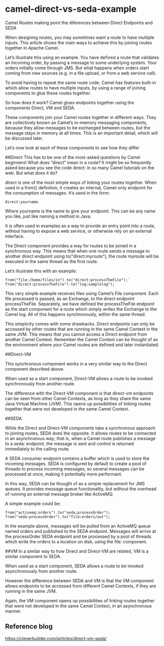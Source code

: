 # camel-direct-vs-seda-example
Camel Routes making point the diferences between Direct Endpoints and SEDA

When designing routes, you may sometimes want a route to have multiple inputs. This article shows the main ways to achieve this by joining routes together in Apache Camel.

Let’s illustrate this using an example. You have defined a route that validates an incoming order, by passing a message to some underlying system. Your orders initially come through JMS. But what happens when orders start coming from new sources (e.g. in a file upload, or from a web service call).

To avoid having to repeat the same route code, Camel has features built-in which allow routes to have multiple inputs, by using a range of joining components to glue these routes together.

So how does it work? Camel glues endpoints together using the components Direct, VM and SEDA.

These components join your Camel routes together in different ways. They are collectively known as Camel’s in-memory messaging components, because they allow messages to be exchanged between routes, but the message stays in memory at all times. This is an important detail, which will be discussed later.

Let’s now look at each of these components to see how they differ

##Direct
This has to be one of the most-asked questions by Camel beginners! What does “direct” mean in a route? It might be so frequently asked because you see the code direct: in so many Camel tutorials on the web. But what does it do?

direct is one of the most simple ways of linking your routes together. When used in a from() definition, it creates an internal, Camel-only endpoint for the consumption of messages. It’s used in the form:

````
direct:yourname

````

Where yourname is the name to give your endpoint. This can be any name you like, just like naming a method in Java.

It is often used in examples as a way to provide an entry point into a route, without having to expose a web service, or otherwise rely on an external interface.

The Direct component provides a way for routes to be joined in a synchronous way. This means that when one route sends a message to another direct endpoint using to("direct:myroute"), the route myroute will be executed in the same thread as the first route.

Let’s illustrate this with an example:

````
from("file:/home/files/in").to("direct:processTheFile");`
from("direct:processTheFile").to("log:samplelog"); 

````

This very simple example receives files using Camel’s File component. Each file processed is passed, as an Exchange, to the direct endpoint processTheFile. Separately, we have defined the processTheFile endpoint as the start component for a route which simply writes the Exchange to the Camel log. All of this happens synchronously, within the same thread.

This simplicity comes with some drawbacks. Direct endpoints can only be accessed by other routes that are running in the same Camel Context in the same JVM. This means that you cannot access a Direct endpoint from another Camel Context. Remember the Camel Context can be thought of as the environment where your Camel routes are defined and later instantiated.

##Direct-VM

This synchronous component works in a very similar way to the Direct component described above.

When used as a start component, Direct-VM allows a route to be invoked synchronously from another route.

The difference with the Direct-VM component is that direct-vm endpoints can be seen from other Camel Contexts, as long as they share the same Java Virtual Machine (JVM). This opens up possibilities of linking routes together that were not developed in the same Camel Context.

##SEDA

While the Direct and Direct-VM components take a synchronous approach to joining routes, SEDA does the opposite. It allows routes to be connected in an asynchronous way; that is, when a Camel route publishes a message to a seda: endpoint, the message is sent and control is returned immediately to the calling route.

A SEDA consumer endpoint contains a buffer which is used to store the incoming messages. SEDA is configured by default to create a pool of threads to process incoming messages, so several messages can be processed at once, making it potentially more performant.

In this way, SEDA can be thought of as a simple replacement for JMS queues. It provides message queue functionality, but without the overhead of running an external message broker like ActiveMQ.

A simple example could be:
````
from("activemq:orders").to("seda:processOrder");
from("seda:processOrder").to("file:orders/out");  
````
In the example above, messages will be pulled from an ActiveMQ queue named orders and published to the SEDA endpoint. Messages will arrive at the processOrder SEDA endpoint and be processed by a pool of threads which write the orders to a location on disk, using the file: component.

##VM
In a similar way to how Direct and Direct-VM are related, VM is a similar component to SEDA.

When used as a start component, SEDA allows a route to be invoked asynchronously from another route.

However the difference between SEDA and VM is that the VM component allows endpoints to be accessed from different Camel Contexts, if they are running in the same JVM.

Again, the VM component opens up possibilities of linking routes together that were not developed in the same Camel Context, in an asynchronous manner.

## Reference blog
https://cleverbuilder.com/articles/direct-vm-seda/